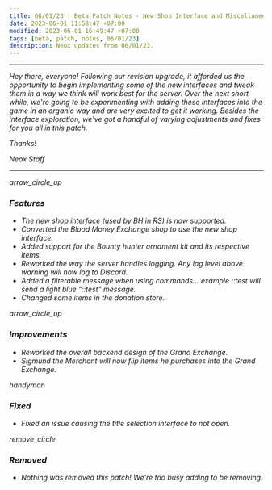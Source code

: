 ```yaml
---
title: 06/01/23 | Beta Patch Notes - New Shop Interface and Miscellaneous Changes
date: 2023-06-01 11:58:47 +07:00
modified: 2023-06-01 16:49:47 +07:00
tags: [beta, patch, notes, 06/01/23]
description: Neox updates from 06/01/23.
---
```


***
<em>Hey there, everyone! Following our revision upgrade, it afforded us the opportunity to begin implementing some of the new interfaces and tweak them in a way we think will work best for the server. Over the next short while, we're going to be experimenting with adding these interfaces into the game in an organic way and are very excited to get it working. Besides the interface exploration, we've got a handful of varying adjustments and fixes for you all in this patch.

<em>Thanks!

<em>Neox Staff<br>

***

<div class="spacer-large"></div>
<div class="changes-body">
    <div class="changes-body changes-row features">
        <div class="changes-row-header">
            <span class="icon">
                <span class="material-symbols-outlined">arrow_circle_up</span>
            </span>
            <h3>Features</h3>
        </div>
    </div>
</div>
<div class="spacer-small"></div>

- The new shop interface (used by BH in RS) is now supported.
- Converted the Blood Money Exchange shop to use the new shop interface.
- Added support for the Bounty hunter ornament kit and its respective items.
- Reworked the way the server handles logging. Any log level above warning will now log to Discord.
- Added a filterable message when using commands... example ::test will send a light blue "::test" message.
- Changed some items in the donation store.

<div class="spacer-medium"></div>
<div class="changes-body">
    <div class="changes-body changes-row improvements">
        <div class="changes-row-header">
            <span class="icon">
                <span class="material-symbols-outlined">arrow_circle_up</span>
            </span>
            <h3>Improvements</h3>
        </div>
    </div>
</div>
<div class="spacer-small"></div>

- Reworked the overall backend design of the Grand Exchange.
- Sigmund the Merchant will now flip items he purchases into the Grand Exchange.

<div class="spacer-medium"></div>
<div class="changes-body">
    <div class="changes-body changes-row fixed">
        <div class="changes-row-header">
            <span class="icon">
                <span class="material-symbols-outlined">handyman</span>
            </span>
            <h3>Fixed</h3>
        </div>
    </div>
</div>
<div class="spacer-small"></div>

- Fixed an issue causing the title selection interface to not open.

<div class="spacer-medium"></div>
<div class="changes-body">
    <div class="changes-body changes-row removed">
        <div class="changes-row-header">
            <span class="icon">
                <span class="material-symbols-outlined">remove_circle</span>
            </span>
            <h3>Removed</h3>
        </div>
    </div>
</div>
<div class="spacer-small"></div>

- Nothing was removed this patch! We're too busy adding to be removing.

<div class="spacer-medium"></div>
<br><br>


